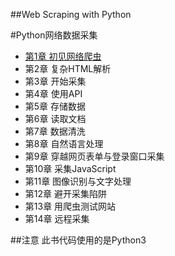 ##Web Scraping with Python






#Python网络数据采集
- [第1章 初见网络爬虫](Chapter1/)
- 第2章 复杂HTML解析
- 第3章 开始采集
- 第4章 使用API
- 第5章 存储数据
- 第6章 读取文档
- 第7章 数据清洗
- 第8章 自然语言处理
- 第9章 穿越网页表单与登录窗口采集
- 第10章 采集JavaScript
- 第11章 图像识别与文字处理
- 第12章 避开采集陷阱
- 第13章 用爬虫测试网站
- 第14章 远程采集



##注意
此书代码使用的是Python3